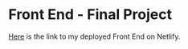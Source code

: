 # Front End - Final Project

[Here](https://main--regal-biscotti-d90b3a.netlify.app) is the link to my deployed Front End on Netlify.

